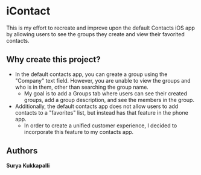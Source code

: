 # iContact
This is my effort to recreate and improve upon the default Contacts iOS app by allowing users to see the groups they create and view their favorited contacts.

## Why create this project?
* In the default contacts app, you can greate a group using the "Company" text field. However, you are unable to view the groups and who is in them, other than searching the group name. 
  * My goal is to add a Groups tab where users can see their created groups, add a group description, and see the members in the group.
* Additionally, the default contacts app does not allow users to add contacts to a "favorites" list, but instead has that feature in the phone app. 
  * In order to create a unified customer experience, I decided to incorporate this feature to my contacts app.
  
## Authors
 **Surya Kukkapalli**
